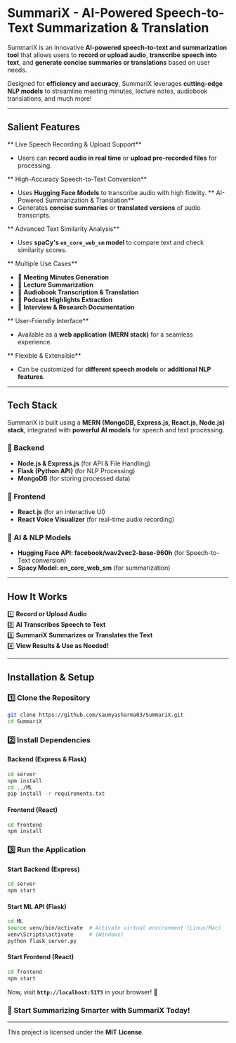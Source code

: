 # SummariX - AI-Powered Speech-to-Text Summarization & Translation

SummariX is an innovative **AI-powered speech-to-text and summarization tool** that allows users to **record or upload audio**, **transcribe speech into text**, and **generate concise summaries or translations** based on user needs.

Designed for **efficiency and accuracy**, SummariX leverages **cutting-edge NLP models** to streamline meeting minutes, lecture notes, audiobook translations, and much more!

---

## **Salient Features**
   ** Live Speech Recording & Upload Support**  
   - Users can **record audio in real time** or **upload pre-recorded files** for processing.
     
   ** High-Accuracy Speech-to-Text Conversion**  
   - Uses **Hugging Face Models** to transcribe audio with high fidelity.
   ** AI-Powered Summarization & Translation**  
   - Generates **concise summaries** or **translated versions** of audio transcripts.  

   ** Advanced Text Similarity Analysis**  
   - Uses **spaCy's `en_core_web_sm` model** to compare text and check similarity scores.  
   
   ** Multiple Use Cases**  
   - 📌 **Meeting Minutes Generation**  
   - 📌 **Lecture Summarization**  
   - 📌 **Audiobook Transcription & Translation**  
   - 📌 **Podcast Highlights Extraction**  
   - 📌 **Interview & Research Documentation**  

   ** User-Friendly Interface**  
   - Available as a **web application (MERN stack)** for a seamless experience.  

   ** Flexible & Extensible**  
   - Can be customized for **different speech models** or **additional NLP features**.  

---

##  **Tech Stack**
SummariX is built using a **MERN (MongoDB, Express.js, React.js, Node.js) stack**, integrated with **powerful AI models** for speech and text processing.

### **📌 Backend**
- **Node.js & Express.js** (for API & File Handling)
- **Flask (Python API)** (for NLP Processing)
- **MongoDB** (for storing processed data)

### **📌 Frontend**
- **React.js** (for an interactive UI)
- **React Voice Visualizer** (for real-time audio recording)

### **📌 AI & NLP Models**
- **Hugging Face API: facebook/wav2vec2-base-960h** (for Speech-to-Text conversion)
- **Spacy Model: en_core_web_sm** (for summarization)
---

## **How It Works**
1️⃣ **Record or Upload Audio**  
2️⃣ **AI Transcribes Speech to Text**  
3️⃣ **SummariX Summarizes or Translates the Text**  
4️⃣ **View Results & Use as Needed!**  

---

##  **Installation & Setup**
### **1️⃣ Clone the Repository**
```bash
git clone https://github.com/saumyasharma03/SummariX.git
cd SummariX
```

### **2️⃣ Install Dependencies**
#### **Backend (Express & Flask)**
```bash
cd server
npm install
cd ../ML
pip install -r requirements.txt
```

#### **Frontend (React)**
```bash
cd frontend
npm install
```

### **3️⃣ Run the Application**
#### **Start Backend (Express)**
```bash
cd server
npm start
```

#### **Start ML API (Flask)**
```bash
cd ML
source venv/bin/activate  # Activate virtual environment (Linux/Mac)
venv\Scripts\activate     # (Windows)
python flask_server.py
```

#### **Start Frontend (React)**
```bash
cd frontend
npm start
```

Now, visit **`http://localhost:5173`** in your browser! 🎉  

### **🚀 Start Summarizing Smarter with SummariX Today!**
---
This project is licensed under the **MIT License**.

